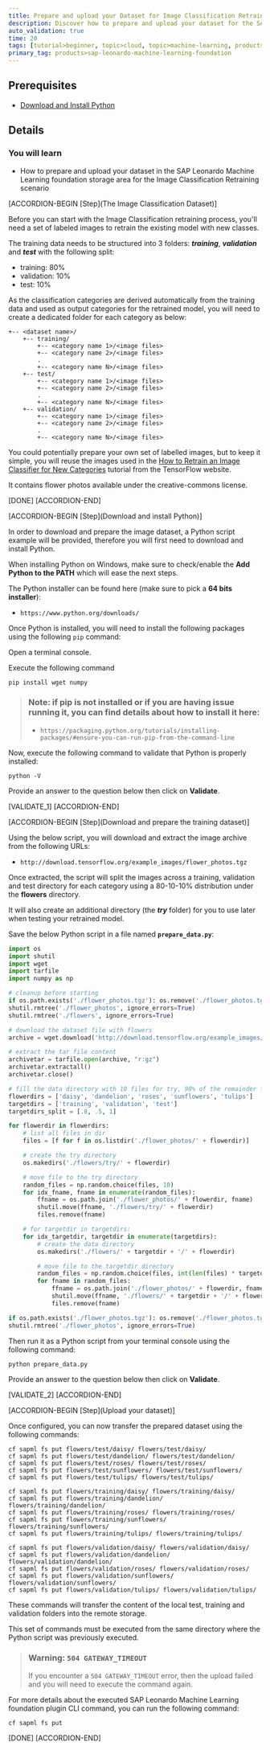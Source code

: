 ```yaml
---
title: Prepare and upload your Dataset for Image Classification Retraining
description: Discover how to prepare and upload your dataset for the SAP Leonardo Machine Learning foundation Image Classification Retraining scenario
auto_validation: true
time: 20
tags: [tutorial>beginner, topic>cloud, topic>machine-learning, products>sap-cloud-platform, products>sap-cloud-platform-for-the-cloud-foundry-environment]
primary_tag: products>sap-leonardo-machine-learning-foundation
---
```


## Prerequisites
- [Download and Install Python](https://www.python.org/downloads/)

## Details
### You will learn
  - How to prepare and upload your dataset in the SAP Leonardo Machine Learning foundation storage area for the Image Classification Retraining scenario

[ACCORDION-BEGIN [Step](The Image Classification Dataset)]

Before you can start with the Image Classification retraining process, you'll need a set of labeled images to retrain the existing model with new classes.

The training data needs to be structured into 3 folders: ***training***, ***validation*** and ***test*** with the following split:

 - training: 80%
 - validation: 10%
 - test: 10%

As the classification categories are derived automatically from the training data and used as output categories for the retrained model, you will need to create a dedicated folder for each category as below:

```
+-- <dataset name>/
    +-- training/
        +-- <category name 1>/<image files>
        +-- <category name 2>/<image files>
        .
        +-- <category name N>/<image files>        
    +-- test/
        +-- <category name 1>/<image files>
        +-- <category name 2>/<image files>
        .
        +-- <category name N>/<image files>  
    +-- validation/
        +-- <category name 1>/<image files>
        +-- <category name 2>/<image files>
        .
        +-- <category name N>/<image files>  
```

You could potentially prepare your own set of labelled images, but to keep it simple, you will reuse the images used in the [How to Retrain an Image Classifier for New Categories](https://www.tensorflow.org/hub/tutorials/image_retraining) tutorial from the TensorFlow website.

It contains flower photos available under the creative-commons license.

[DONE]
[ACCORDION-END]

[ACCORDION-BEGIN [Step](Download and install Python)]

In order to download and prepare the image dataset, a Python script example will be provided, therefore you will first need to download and install Python.

When installing Python on Windows, make sure to check/enable the **Add Python to the PATH** which will ease the next steps.

The Python installer can be found here (make sure to pick a **64 bits installer**):

- `https://www.python.org/downloads/`

Once Python is installed, you will need to install the following packages using the following `pip` command:

Open a terminal console.

Execute the following command

```shell
pip install wget numpy
```

> ### **Note:** if pip is not installed or if you are having issue running it, you can find details about how to install it here:
>
> - `https://packaging.python.org/tutorials/installing-packages/#ensure-you-can-run-pip-from-the-command-line`

Now, execute the following command to validate that Python is properly installed:

```shell
python -V
```

Provide an answer to the question below then click on **Validate**.

[VALIDATE_1]
[ACCORDION-END]

[ACCORDION-BEGIN [Step](Download and prepare the training dataset)]

Using the below script, you will download and extract the image archive from the following URLs:

 - `http://download.tensorflow.org/example_images/flower_photos.tgz`

Once extracted, the script will split the images across a training, validation and test directory for each category using a 80-10-10% distribution under the **flowers** directory.

It will also create an additional directory (the ***try*** folder) for you to use later when testing your retrained model.

Save the below Python script in a file named **`prepare_data.py`**:

```python
import os
import shutil
import wget
import tarfile
import numpy as np

# cleanup before starting
if os.path.exists('./flower_photos.tgz'): os.remove('./flower_photos.tgz')
shutil.rmtree('./flower_photos', ignore_errors=True)
shutil.rmtree('./flowers', ignore_errors=True)

# download the dataset file with flowers
archive = wget.download('http://download.tensorflow.org/example_images/flower_photos.tgz')

# extract the tar file content
archivetar = tarfile.open(archive, "r:gz")
archivetar.extractall()
archivetar.close()

# fill the data directory with 10 files for try, 90% of the remainder for training, 5% for validation and 5% for test
flowerdirs = ['daisy', 'dandelion', 'roses', 'sunflowers', 'tulips']
targetdirs = ['training', 'validation', 'test']
targetdirs_split = [.8, .5, 1]

for flowerdir in flowerdirs:
    # list all files in dir
    files = [f for f in os.listdir('./flower_photos/' + flowerdir)]

    # create the try directory
    os.makedirs('./flowers/try/' + flowerdir)

    # move file to the try directory
    random_files = np.random.choice(files, 10)    
    for idx_fname, fname in enumerate(random_files):
        ffname = os.path.join('./flower_photos/' + flowerdir, fname)
        shutil.move(ffname, './flowers/try/' + flowerdir)
        files.remove(fname)

    # for targetdir in targetdirs:
    for idx_targetdir, targetdir in enumerate(targetdirs):
        # create the data directory
        os.makedirs('./flowers/' + targetdir + '/' + flowerdir)

        # move file to the targetdir directory
        random_files = np.random.choice(files, int(len(files) * targetdirs_split[idx_targetdir]), replace=False)
        for fname in random_files:
            ffname = os.path.join('./flower_photos/' + flowerdir, fname)
            shutil.move(ffname, './flowers/' + targetdir + '/' + flowerdir)
            files.remove(fname)

if os.path.exists('./flower_photos.tgz'): os.remove('./flower_photos.tgz')
shutil.rmtree('./flower_photos', ignore_errors=True)
```

Then run it as a Python script from your terminal console using the following command:

```shell
python prepare_data.py
```

Provide an answer to the question below then click on **Validate**.

[VALIDATE_2]
[ACCORDION-END]

[ACCORDION-BEGIN [Step](Upload your dataset)]

Once configured, you can now transfer the prepared dataset using the following commands:

```shell
cf sapml fs put flowers/test/daisy/ flowers/test/daisy/
cf sapml fs put flowers/test/dandelion/ flowers/test/dandelion/
cf sapml fs put flowers/test/roses/ flowers/test/roses/
cf sapml fs put flowers/test/sunflowers/ flowers/test/sunflowers/
cf sapml fs put flowers/test/tulips/ flowers/test/tulips/

cf sapml fs put flowers/training/daisy/ flowers/training/daisy/
cf sapml fs put flowers/training/dandelion/ flowers/training/dandelion/
cf sapml fs put flowers/training/roses/ flowers/training/roses/
cf sapml fs put flowers/training/sunflowers/ flowers/training/sunflowers/
cf sapml fs put flowers/training/tulips/ flowers/training/tulips/

cf sapml fs put flowers/validation/daisy/ flowers/validation/daisy/
cf sapml fs put flowers/validation/dandelion/ flowers/validation/dandelion/
cf sapml fs put flowers/validation/roses/ flowers/validation/roses/
cf sapml fs put flowers/validation/sunflowers/ flowers/validation/sunflowers/
cf sapml fs put flowers/validation/tulips/ flowers/validation/tulips/
```

These commands will transfer the content of the local test, training and validation folders into the remote storage.

This set of commands must be executed from the same directory where the Python script was previously executed.

> ### **Warning:** `504 GATEWAY_TIMEOUT`
> If you encounter a `504 GATEWAY_TIMEOUT` error, then the upload failed and you will need to execute the command again.

For more details about the executed SAP Leonardo Machine Learning foundation plugin CLI command, you can run the following command:

```shell
cf sapml fs put
```

[DONE]
[ACCORDION-END]
